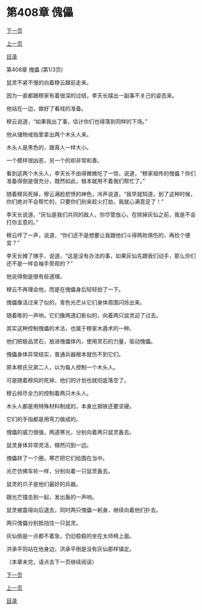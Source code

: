 <h1>第408章   傀儡</h1>
            <div><p><a href="./1222_%E7%AC%AC408%E7%AB%A0_%E5%82%80%E5%84%A1.md">下一页</a></p><p><a href="./1220_%E7%AC%AC407%E7%AB%A0_%E9%9D%92%E9%93%9C%E7%AE%B1%E5%AD%90.md">上一页</a></p><p><a href="../">目录</a></p></div>
            <div><p>第408章   傀儡 (第1/3页)</p><p>鼠灵不紧不慢的向着穆云跟前走来。</p><p>因为一直都跟穆家有着很深的过结，李天长摆出一副事不关己的姿态来。</p><p>他站在一边，做好了看戏的准备。</p><p>穆云说道，“如果我出了事，估计你们也得落到同样的下场。”</p><p>他从储物戒指里拿出两个木头人来。</p><p>木头人是黑色的，跟真人一样大小。</p><p>一个模样很凶恶，另一个的却非常和善。</p><p>看到这两个木头人，李天长不由得微微吃了一惊，说道，“穆家祖传的傀儡？你们准备得倒是很充分，既然如此，根本就用不着我们帮忙了。”</p><p>随着穆风死掉，穆云满脸悲愤的神色，冷声说道，“我早就知道，到了这种时候，你们绝对不会帮忙的，只要你们别来趁火打劫，我就心满意足了！”</p><p>李天长说道，“灰仙是我们共同的敌人，你尽管放心，在除掉灰仙之前，我是不会打你主意的。”</p><p>穆云哼了一声，说道，“你们还不是想要让我跟他们斗得两败俱伤的，再捡个便宜？”</p><p>李天长摊了摊手，说道，“这是没有办法的事，如果灰仙先跟我们动手，那么你们还不是一样会袖手旁观的？”</p><p>他说得倒是很有些道理。</p><p>穆云不再理会他，而是在傀儡身后轻轻拍了一下。</p><p>傀儡像活过来了似的，青色光芒从它们身体周围闪烁出来。</p><p>随着嘭的一声响，它们像两道幻影似的，向着两只鼠灵迎了过去。</p><p>其实这种控制傀儡的术法，也属于穆家木遁术的一种。</p><p>他们把极品灵石，放进傀儡体内，使用灵石的力量，驱动傀儡。</p><p>傀儡身体异常结实，普通兵器根本就伤不到它们。</p><p>原本穆氏兄弟二人，以为每人控制一个木头人。</p><p>可是随着穆风的死掉，他们的计划也就彻底落空了。</p><p>穆云倾尽全力的控制着两只木头人。</p><p>木头人都是用特殊材料制成的，本身比钢铁还要坚硬。</p><p>它们的手指都是用弯刀做成的。</p><p>傀儡的威力很强，两道寒光，分别向着两只鼠灵轰去。</p><p>鼠灵身体异常灵活，倏然闪到一边。</p><p>傀儡转了一个圈，寒芒把它们给围在当中。</p><p>光芒仿佛车轮一样，分别向着一只鼠灵轰去。</p><p>鼠灵的爪子是他们最好的兵器。</p><p>跟光芒撞击到一起，发出轰的一声响。</p><p>鼠灵被震得向后退去，同时两只傀儡一躬身，继续向着他们扑去。</p><p>两只傀儡分别抵挡住一只鼠灵。</p><p>灰仙倒是一点都不着急，仍旧稳稳的坐在太师椅上面。</p><p>洪承平则站在他身边，洪承平倒是没有灰仙那样镇定。</p><p>（本章未完，请点击下一页继续阅读）</p></div>
            <div><p><a href="./1222_%E7%AC%AC408%E7%AB%A0_%E5%82%80%E5%84%A1.md">下一页</a></p><p><a href="./1220_%E7%AC%AC407%E7%AB%A0_%E9%9D%92%E9%93%9C%E7%AE%B1%E5%AD%90.md">上一页</a></p><p><a href="../">目录</a></p></div>